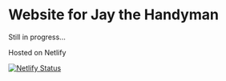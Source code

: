 # Website for Jay the Handyman
 
Still in progress...


Hosted on Netlify

[![Netlify Status](https://api.netlify.com/api/v1/badges/85dfb721-2519-4b59-beba-c149c95c4548/deploy-status)](https://app.netlify.com/sites/jaythehandyman/deploys)
